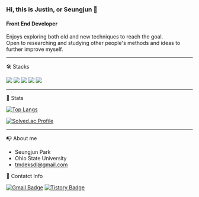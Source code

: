 ### Hi, this is Justin, or Seungjun 👋
#### Front End Developer

Enjoys exploring both old and new techniques to reach the goal.   
Open to researching and studying other people's methods and ideas to further improve myself.

* * *

🛠️ Stacks

<img src="https://img.shields.io/badge/Python-3766AB?style=flat-square&logo=python&logoColor=white"/> <img src="https://img.shields.io/badge/JavaScript-F7DF1E?style=flat-square&logo=JavaScript&logoColor=white"/> <img src="https://img.shields.io/badge/React-61DAFB?style=flat-square&logo=React&logoColor=white"/> <img src="https://img.shields.io/badge/HTML5-E34F26?style=flat-square&logo=HTML5&logoColor=white"/> <img src="https://img.shields.io/badge/CSS3-1572B6?style=flat-square&logo=CSS3&logoColor=white"/> 

* * *

🏅 Stats

[![Top Langs](https://github-readme-stats.vercel.app/api/top-langs/?username=tmdeksdl&layout=compact)](https://github.com/anuraghazra/github-readme-stats)

[![Solved.ac Profile](http://mazassumnida.wtf/api/v2/generate_badge?boj=tmdeksdl)](https://solved.ac/tmdeksdl/)


* * *

📭 About me
- Seungjun Park
- Ohio State University
- tmdeksdl@gmail.com
  

📨 Contatct Info

[![Gmail Badge](https://img.shields.io/badge/Gmail-D14836?style=flat&logo=Gmail&logoColor=white)](mailto:tmdeksdl@gmail.com) [![Tistory Badge](https://img.shields.io/badge/Tech%20Blog-555263?style=flat&logoColor=white)](https://lemonjade.tistory.com/)
